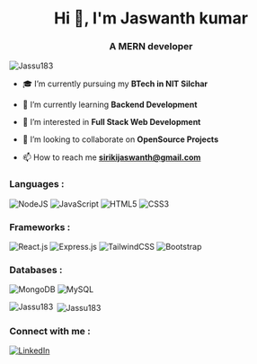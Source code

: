 <h1 align="center">Hi 👋, I'm Jaswanth kumar</h1>
<h3 align="center">A MERN developer</h3>

<p align="left"> <img src="https://komarev.com/ghpvc/?username=Jassu183&label=Profile%20views&color=0e75b6&style=flat" alt="Jassu183" /> </p>

- 🎓 I’m currently pursuing my **BTech in NIT Silchar**
  
- 🌱 I’m currently learning **Backend Development**
  
- 👀 I’m interested in **Full Stack Web Development**
  
- 💞️ I’m looking to collaborate on **OpenSource Projects**
  
- 📫 How to reach me **sirikijaswanth@gmail.com**

<!---
Jassu183/Jassu183 is a ✨ special ✨ repository because its `README.md` (this file) appears on your GitHub profile.
You can click the Preview link to take a look at your changes.
--->

[1]:  https://img.shields.io/badge/linkedin-%230077B5.svg?style=for-the-badge&logo=linkedin&logoColor=white
[2]:  https://www.linkedin.com/in/jaswanth-kumar-siriki-v183/

### Languages :

![NodeJS](https://img.shields.io/badge/node.js-6DA55F?style=for-the-badge&logo=node.js&logoColor=white)
![JavaScript](https://img.shields.io/badge/javascript-%23323330.svg?style=for-the-badge&logo=javascript&logoColor=%23F7DF1E)
![HTML5](https://img.shields.io/badge/html5-%23E34F26.svg?style=for-the-badge&logo=html5&logoColor=white)
![CSS3](https://img.shields.io/badge/css3-%231572B6.svg?style=for-the-badge&logo=css3&logoColor=white)

### Frameworks :

![React.js](https://img.shields.io/badge/React-20232A?style=for-the-badge&logo=react&logoColor=61DAFB)
![Express.js](https://img.shields.io/badge/express.js-%23404d59.svg?style=for-the-badge&logo=express&logoColor=%2361DAFB)
![TailwindCSS](https://img.shields.io/badge/Tailwind_CSS-38B2AC?style=for-the-badge&logo=tailwind-css&logoColor=white)
![Bootstrap](https://img.shields.io/badge/Bootstrap-563D7C?style=for-the-badge&logo=bootstrap&logoColor=white)

### Databases :

![MongoDB](https://img.shields.io/badge/MongoDB-%234ea94b.svg?style=for-the-badge&logo=mongodb&logoColor=white)
![MySQL](https://img.shields.io/badge/mysql-%2300f.svg?style=for-the-badge&logo=mysql&logoColor=white)


<p><img align="left" src="https://github-readme-stats.vercel.app/api/top-langs?username=Jassu183&show_icons=true&locale=en&layout=compact" alt="Jassu183" /></p>

<p>&nbsp;<img align="center" src="https://github-readme-stats.vercel.app/api?username=jassu183&show_icons=true&locale=en" alt="Jassu183" /></p>


### Connect with me :

[![LinkedIn][1]][2]

